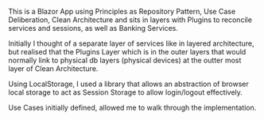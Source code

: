 This is a Blazor App using Principles as Repository Pattern, Use Case Deliberation, Clean Architecture and sits in layers with Plugins to reconcile services and sessions, as well as Banking Services. 

Initially I thought of a separate layer of services like in layered architecture, but realised that the Plugins Layer which is in the outer layers that would normally link to physical db layers (physical devices) at the 
outter most layer of Clean Architecture.

Using LocalStorage, I used a library that allows an abstraction of browser local storage to act as Session Storage to allow login/logout effectively.

Use Cases initially defined, allowed me to walk through the implementation.
